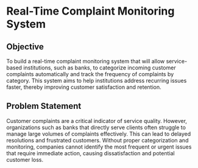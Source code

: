 # Real-Time Complaint Monitoring System
## Objective
To build a real-time complaint monitoring system that will allow service-based institutions, such as banks, to categorize incoming customer complaints automatically and track the frequency of complaints by category. This system aims to help institutions address recurring issues faster, thereby improving customer satisfaction and retention.

## Problem Statement
Customer complaints are a critical indicator of service quality. However, organizations such as banks that directly serve clients often struggle to manage large volumes of complaints effectively. This can lead to delayed resolutions and frustrated customers. Without proper categorization and monitoring, companies cannot identify the most frequent or urgent issues that require immediate action, causing dissatisfaction and potential customer loss.
